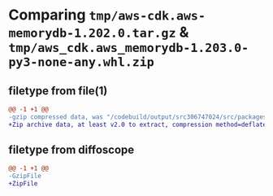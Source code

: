 # Comparing `tmp/aws-cdk.aws-memorydb-1.202.0.tar.gz` & `tmp/aws_cdk.aws_memorydb-1.203.0-py3-none-any.whl.zip`

## filetype from file(1)

```diff
@@ -1 +1 @@
-gzip compressed data, was "/codebuild/output/src306747024/src/packages/@aws-cdk/aws-memorydb/dist/python/aws-cdk.aws-memorydb-1.202.0.tar", last modified: Fri May 19 23:12:47 2023, max compression
+Zip archive data, at least v2.0 to extract, compression method=deflate
```

## filetype from diffoscope

```diff
@@ -1 +1 @@
-GzipFile
+ZipFile
```

